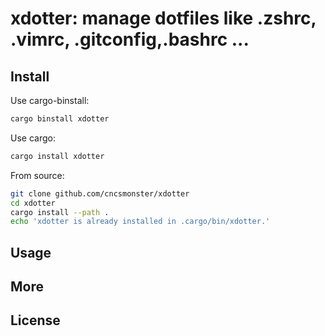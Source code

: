 # xdotter: manage dotfiles like .zshrc, .vimrc, .gitconfig,.bashrc ...

## Install

Use cargo-binstall:

```zsh
cargo binstall xdotter
```

Use cargo:

```zsh
cargo install xdotter
```

From source:

```zsh
git clone github.com/cncsmonster/xdotter
cd xdotter
cargo install --path .
echo 'xdotter is already installed in .cargo/bin/xdotter.'
```

## Usage

## More

## License

